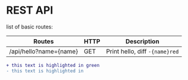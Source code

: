 # REST API

list of basic routes:

|Routes|HTTP|Description|
|---|---|---|
|/api/hello?name={name}|GET|Print hello, diff ```-{name}red```|


<!-- |/api/users/:id|*6.28*|2048|
|/api/users/:id|*6.28*|2048|
|/api/users/:id|*6.28*|2048|
|/api/users/:id|*6.28*|2048|
|/api/users/:id|*6.28*|2048| -->


```diff
+ this text is highlighted in green
- this text is highlighted in
```
